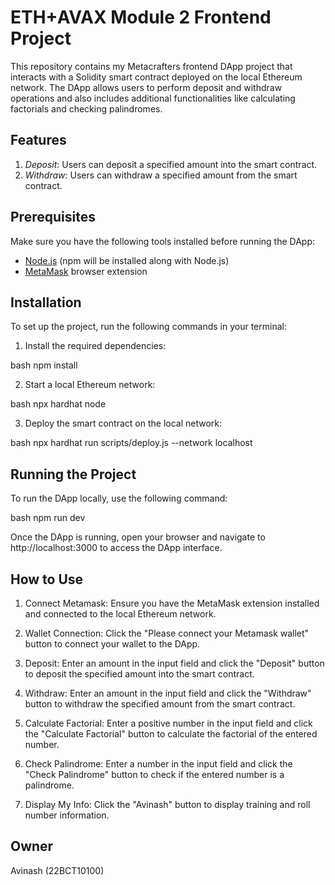 # ETH+AVAX Module 2 Frontend Project

This repository contains my Metacrafters frontend DApp project that interacts with a Solidity smart contract deployed on the local Ethereum network. The DApp allows users to perform deposit and withdraw operations and also includes additional functionalities like calculating factorials and checking palindromes.

## Features

1. *Deposit*: Users can deposit a specified amount into the smart contract.
2. *Withdraw*: Users can withdraw a specified amount from the smart contract.

## Prerequisites

Make sure you have the following tools installed before running the DApp:

- [Node.js](https://nodejs.org) (npm will be installed along with Node.js)
- [MetaMask](https://metamask.io/) browser extension

## Installation

To set up the project, run the following commands in your terminal:

1. Install the required dependencies:

bash
npm install

2. Start a local Ethereum network:

bash
npx hardhat node

3. Deploy the smart contract on the local network:

bash
npx hardhat run scripts/deploy.js --network localhost

## Running the Project
To run the DApp locally, use the following command:

bash
npm run dev

Once the DApp is running, open your browser and navigate to http://localhost:3000 to access the DApp interface.

## How to Use
1. Connect Metamask: Ensure you have the MetaMask extension installed and connected to the local Ethereum network.

2. Wallet Connection: Click the "Please connect your Metamask wallet" button to connect your wallet to the DApp.

3. Deposit: Enter an amount in the input field and click the "Deposit" button to deposit the specified amount into the smart contract.

4. Withdraw: Enter an amount in the input field and click the "Withdraw" button to withdraw the specified amount from the smart contract.

5. Calculate Factorial: Enter a positive number in the input field and click the "Calculate Factorial" button to calculate the factorial of the entered number.

6. Check Palindrome: Enter a number in the input field and click the "Check Palindrome" button to check if the entered number is a palindrome.

7. Display My Info: Click the "Avinash" button to display training and roll number information.

## Owner
Avinash (22BCT10100)
